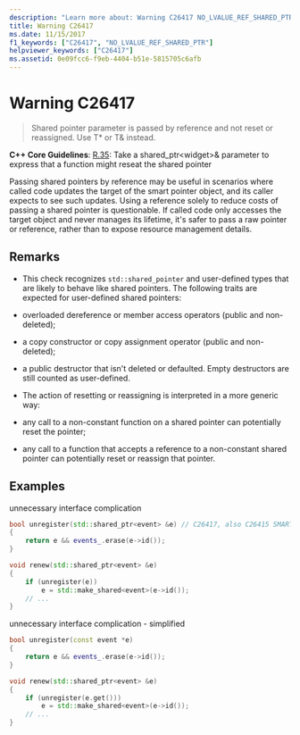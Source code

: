 ```yaml
---
description: "Learn more about: Warning C26417 NO_LVALUE_REF_SHARED_PTR"
title: Warning C26417
ms.date: 11/15/2017
f1_keywords: ["C26417", "NO_LVALUE_REF_SHARED_PTR"]
helpviewer_keywords: ["C26417"]
ms.assetid: 0e09fcc6-f9eb-4404-b51e-5815705c6afb
---
```

# Warning C26417

> Shared pointer parameter is passed by reference and not reset or reassigned. Use T* or T& instead.

**C++ Core Guidelines**:
[R.35](https://github.com/isocpp/CppCoreGuidelines/blob/master/CppCoreGuidelines.md#r35-take-a-shared_ptrwidget-parameter-to-express-that-a-function-might-reseat-the-shared-pointer): Take a shared_ptr\<widget>& parameter to express that a function might reseat the shared pointer

Passing shared pointers by reference may be useful in scenarios where called code updates the target of the smart pointer object, and its caller expects to see such updates. Using a reference solely to reduce costs of passing a shared pointer is questionable. If called code only accesses the target object and never manages its lifetime, it's safer to pass a raw pointer or reference, rather than to expose resource management details.

## Remarks

- This check recognizes `std::shared_pointer` and user-defined types that are likely to behave like shared pointers. The following traits are expected for user-defined shared pointers:

- overloaded dereference or member access operators (public and non-deleted);

- a copy constructor or copy assignment operator (public and non-deleted);

- a public destructor that isn't deleted or defaulted. Empty destructors are still counted as user-defined.

- The action of resetting or reassigning is interpreted in a more generic way:

- any call to a non-constant function on a shared pointer can potentially reset the pointer;

- any call to a function that accepts a reference to a non-constant shared pointer can potentially reset or reassign that pointer.

## Examples

unnecessary interface complication

```cpp
bool unregister(std::shared_ptr<event> &e) // C26417, also C26415 SMART_PTR_NOT_NEEDED
{
    return e && events_.erase(e->id());
}

void renew(std::shared_ptr<event> &e)
{
    if (unregister(e))
        e = std::make_shared<event>(e->id());
    // ...
}
```

unnecessary interface complication - simplified

```cpp
bool unregister(const event *e)
{
    return e && events_.erase(e->id());
}

void renew(std::shared_ptr<event> &e)
{
    if (unregister(e.get()))
        e = std::make_shared<event>(e->id());
    // ...
}
```
